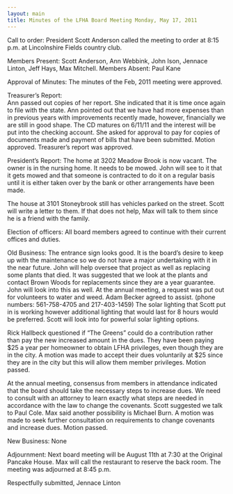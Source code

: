 ```yaml
---
layout: main
title: Minutes of the LFHA Board Meeting Monday, May 17, 2011
---
```


Call to order:  President Scott Anderson called the meeting to order
at 8:15 p.m. at Lincolnshire Fields country club.

Members Present: Scott Anderson, Ann Webbink, John Ison, Jennace
Linton, Jeff Hays, Max Mitchell.
Members Absent: Paul Kane

Approval of Minutes:  The minutes of the Feb, 2011 meeting were
approved. 

Treasurer’s Report:  
Ann passed out copies of her report. She indicated that it is time
once again to file with the state. Ann pointed out that we have had
more expenses than in previous years with improvements recently
made, however, financially we are still in good shape.  The CD
matures on 6/11/11 and the interest will be put into the checking
account. She asked for approval to pay for copies of documents made
and payment of bills that have been submitted. Motion approved.
Treasurer’s report was approved. 

President’s Report: 
The home at 3202 Meadow Brook is now vacant. The owner is in the
nursing home. It needs to be mowed. John will see to it that it gets
mowed and that someone is contracted to do it on a regular basis
until it is either taken over by the bank or other arrangements have
been made. 

The house at 3101 Stoneybrook still has vehicles parked on the
street. Scott will write a letter to them. If that does not help,
Max will talk to them since he is a friend with the family. 

Election of officers: All board members agreed to continue with
their current offices and duties. 

Old Business: 
The entrance sign looks good. It is the board’s desire to keep up
with the maintenance so we do not have a major undertaking with it
in the near future. John will help oversee that project as well as
replacing some plants that died. It was suggested that we look at
the plants and contact Brown Woods for replacements since they are a
year guarantee. John will look into this as well.  At the annual
meeting, a request was put out for volunteers to water and weed.
Adam Becker agreed to assist. (phone numbers: 561-758-4705 and
217-403-1459) The solar lighting that Scott put in is working
however additional lighting that would last for 8 hours would be
preferred. Scott will look into for powerful solar lighting options. 

Rick Hallbeck questioned if “The Greens” could do a contribution
rather than pay the new increased amount in the dues. They have been
paying $25 a year per homeowner to obtain LFHA privileges, even
though they are in the city. A motion was made to accept their dues
voluntarily at $25 since they are in the city but this will allow
them member privileges. Motion passed. 

At the annual meeting, consensus from members in attendance
indicated that the board should take the necessary steps to increase
dues. We need to consult with an attorney to learn exactly what
steps are needed in accordance with the law to change the covenants.
Scott suggested we talk to Paul Cole. Max said another possibility
is Michael Burn. A motion was made to seek further consultation on
requirements to change covenants and increase dues. Motion passed. 

New Business: None

Adjournment:  Next board meeting will be August 11th at 7:30 at the
Original Pancake House. Max will call the restaurant to reserve the
back room. The meeting was adjourned at 8:45 p.m.

Respectfully submitted,
Jennace Linton
